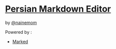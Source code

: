 [Persian Markdown Editor](nainemom.github.io/pme)
=====

by [@nainemom](http://nainemom.github.io)

Powered by :
* [Marked](https://github.com/chjj/marked)
